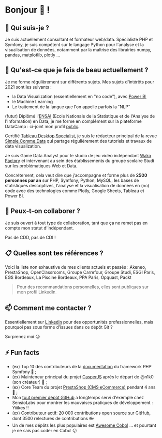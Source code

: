 # Bonjour 👋 !

## 🔭 Qui suis-je ?

Je suis actuellement consultant et formateur web/data.
Spécialiste PHP et Symfony, je suis compétent sur le langage Python pour l'analyse et la visualisation de données, notamment par la maîtrise des librairies numpy, pandas, matplotlib, plotly ...


## 🌱 Qu'est-ce que je fais de beau actuellement ?

Je me forme régulièrement sur différents sujets. Mes sujets d'intérêts pour 2021 sont les suivants :

* la Data Visualization (essentiellement en "no code"), avec [Power BI](https://powerbi.microsoft.com/fr-fr/)
* le Machine Learning
* Le traitement de la langue que l'on appelle parfois la "NLP"

(futur) Diplômé l'[ENSAI](http://ensai.fr/) (Ecole Nationale de la Statistique et de l'Analyse de l'Information) en Data, je me forme en complément sur la plateforme DataCamp : ci-joint mon profil [public](https://www.datacamp.com/profile/mickaelandrieu).

Certifié [Tableau Desktop Specialist](https://www.youracclaim.com/badges/adf2541b-3d85-4b06-bf1c-3a6621886e0f?source=linked_in_profile), je suis le rédacteur principal de la revue [Simple Comme Data](https://medium.com/simple-comme-data) qui partage régulièrement des tutoriels et travaux de data visualization.

Je suis Game Data Analyst pour le studio de jeu vidéo indépendant [Wako Factory](https://www.wakofactory.com/) et intervenant au sein des établissements du groupe scolaire Studi sur les problématiques Web et Data.

Concrètement, cela veut dire que j'accompagne et forme plus de **2500 personnes par an** sur PHP, Symfony, Python, MySQL, les bases de statistiques descriptives, l'analyse et la visualisation de données en (no) code avec des technologies comme Plotly, Google Sheets, Tableau et Power BI.

## 👯 Peux-t-on collaborer ?

Je suis ouvert à tout type de collaboration, tant que ça ne remet pas en compte mon statut d'indépendant.

Pas de CDD, pas de CDI !

## :clipboard: Quelles sont tes références ?

Voici la liste non exhaustive de mes clients actuels et passés : Akeneo, PrestaShop, OpenClassrooms, Groupe Carrefour, Groupe Studi, ESGI Paris, EGS Bordeaux, La Piscine Bordeaux, PPA Paris, Opquast, Packt

> Pour des recommandations personnelles, elles sont publiques sur mon profil LinkedIn.

## 📫 Comment me contacter ?

Essentiellement sur [LinkedIn](https://www.linkedin.com/in/mickaelandrieu/) pour des opportunités professionnelles, mais pourquoi pas sous forme d'issues dans ce dépôt Git ?

Surprenez moi 😉

## ⚡ Fun facts

* (ex) Top 10 des contributeurs de la [documentation](https://github.com/symfony/symfony-docs) du framework PHP Symfony 🎵 ;
* (ex) Mainteneur principal du projet [CasperJS](https://github.com/casperjs/casperjs) après le départ de @n1k0 (son créateur) 👻 ;
* (ex) Core Team du projet [PrestaShop (CMS eCommerce)](https://github.com/prestashop/prestashop) pendant 4 ans 🐧 ;
* Mon [tout premier dépôt GitHub](https://github.com/mickaelandrieu/WePlayMusic.fr) a longtemps servi d'exemple chez SensioLabs pour montrer les mauvaises pratiques de développement : Yiiikes !!
* (ex) Contributeur actif: 20 000 contributions open source sur GitHub, dont 3500 relectures de contributions 👓
* Un de mes dépôts les plus populaires est [Awesome Cobol](https://github.com/mickaelandrieu/awesome-cobol) ... et pourtant je ne sais pas coder en Cobol 😕
